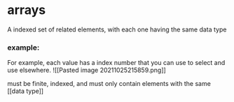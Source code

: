 # arrays
A indexed set of related elements, with each one having the same data type

### example:
For example, each value has a index number that you can use to select and use elsewhere.
![[Pasted image 20211025215859.png]]

must be finite, indexed, and must only contain elements with the same [[data type]]